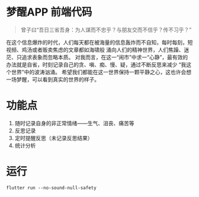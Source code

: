 # 梦醒APP 前端代码

> 曾子曰“吾日三省吾身：为人谋而不忠乎？与朋友交而不信乎？传不习乎？”

在这个信息爆炸的时代，人们每天都在被海量的信息轰炸而不自知，每时每刻，短视频、鸡汤或者贩卖焦虑的文章都如海啸般
涌向人们的精神世界，人们焦躁、迷茫、只追求表象而忽略本质。
对我而言，在这一“闹市”中求一“心静”，最有效的办法就是自省，时刻记录自己的贪、嗔、痴、慢、疑，通过不断反思来减少
“我这个世界”中的波涛汹涌。
希望我们都能在这一世界保持一颗平静之心，这也许会想一场梦醒，可以看到真实的世界的样子。

 # 功能点
 1. 随时记录自身的非正常情绪——生气、沮丧、痛苦等
 2. 反思记录
 3. 定时提醒反思（未记录反思结果）
 4. 统计分析

# 运行
```
flutter run --no-sound-null-safety
```